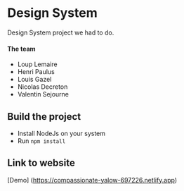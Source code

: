 # Design System

Design System project we had to do.

#### The team

- Loup Lemaire
- Henri Paulus
- Louis Gazel
- Nicolas Decreton
- Valentin Sejourne

## Build the project

- Install NodeJs on your system
- Run `npm install`

## Link to website

[Demo] (https://compassionate-yalow-697226.netlify.app)
